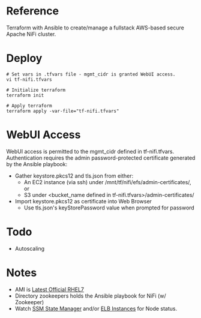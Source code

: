 # Reference
Terraform with Ansible to create/manage a fullstack AWS-based secure Apache NiFi cluster.

# Deploy
```
# Set vars in .tfvars file - mgmt_cidr is granted WebUI access.
vi tf-nifi.tfvars

# Initialize terraform
terraform init

# Apply terraform
terraform apply -var-file="tf-nifi.tfvars"
```

# WebUI Access
WebUI access is permitted to the mgmt_cidr defined in tf-nifi.tfvars. Authentication requires the admin password-protected certificate generated by the Ansible playbook:
- Gather keystore.pkcs12 and tls.json from either:
  - An EC2 instance (via ssh) under /mnt/tf/nifi/efs/admin-certificates/, or
  - S3 under <bucket_name defined in tf-nifi.tfvars>/admin-certificates/
- Import keystore.pkcs12 as certificate into Web Browser
  - Use tls.json's keyStorePassword value when prompted for password

# Todo
- Autoscaling

# Notes
- AMI is [Latest Official RHEL7](https://access.redhat.com/solutions/15356)
- Directory zookeepers holds the Ansible playbook for NiFi (w/ Zookeeper)
- Watch [SSM State Manager](https://console.aws.amazon.com/systems-manager/state-manager) and/or [ELB Instances](https://console.aws.amazon.com/ec2/v2/home?LoadBalancers%3Asort=loadBalancerName#LoadBalancers:sort=loadBalancerName) for Node status. 
